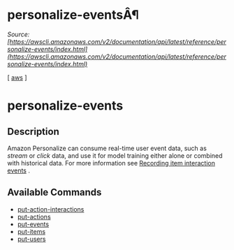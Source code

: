 # personalize-eventsÂ¶

*Source: [https://awscli.amazonaws.com/v2/documentation/api/latest/reference/personalize-events/index.html](https://awscli.amazonaws.com/v2/documentation/api/latest/reference/personalize-events/index.html)*

[ [aws](https://awscli.amazonaws.com/v2/documentation/api/latest/reference/index.html#cli-aws) ]

# personalize-events

## Description

Amazon Personalize can consume real-time user event data, such as *stream* or *click* data, and use it for model training either alone or combined with historical data. For more information see [Recording item interaction events](https://docs.aws.amazon.com/personalize/latest/dg/recording-item-interaction-events.html) .

## Available Commands

- [put-action-interactions](https://awscli.amazonaws.com/v2/documentation/api/latest/reference/personalize-events/put-action-interactions.html)
- [put-actions](https://awscli.amazonaws.com/v2/documentation/api/latest/reference/personalize-events/put-actions.html)
- [put-events](https://awscli.amazonaws.com/v2/documentation/api/latest/reference/personalize-events/put-events.html)
- [put-items](https://awscli.amazonaws.com/v2/documentation/api/latest/reference/personalize-events/put-items.html)
- [put-users](https://awscli.amazonaws.com/v2/documentation/api/latest/reference/personalize-events/put-users.html)